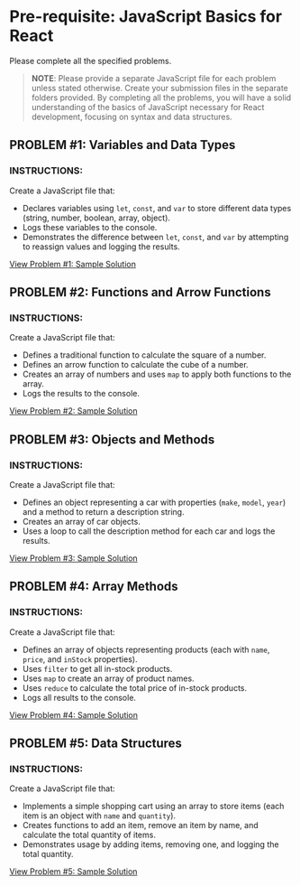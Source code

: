 # Pre-requisite: JavaScript Basics for React
Please complete all the specified problems.
> **NOTE**: Please provide a separate JavaScript file for each problem unless stated otherwise. Create your submission files in the separate folders provided.
By completing all the problems, you will have a solid understanding of the basics of JavaScript necessary for React development, focusing on syntax and data structures.

## PROBLEM #1: Variables and Data Types
### INSTRUCTIONS:
Create a JavaScript file that:
- Declares variables using `let`, `const`, and `var` to store different data types (string, number, boolean, array, object).
- Logs these variables to the console.
- Demonstrates the difference between `let`, `const`, and `var` by attempting to reassign values and logging the results.

[View Problem #1: Sample Solution](sample-outputs/problem-1/script.js)

## PROBLEM #2: Functions and Arrow Functions
### INSTRUCTIONS:
Create a JavaScript file that:
- Defines a traditional function to calculate the square of a number.
- Defines an arrow function to calculate the cube of a number.
- Creates an array of numbers and uses `map` to apply both functions to the array.
- Logs the results to the console.  

[View Problem #2: Sample Solution](sample-outputs/problem-2/script.js)

## PROBLEM #3: Objects and Methods
### INSTRUCTIONS:
Create a JavaScript file that:
- Defines an object representing a car with properties (`make`, `model`, `year`) and a method to return a description string.
- Creates an array of car objects.
- Uses a loop to call the description method for each car and logs the results.

[View Problem #3: Sample Solution](sample-outputs/problem-3/script.js)

## PROBLEM #4: Array Methods
### INSTRUCTIONS:
Create a JavaScript file that:
- Defines an array of objects representing products (each with `name`, `price`, and `inStock` properties).
- Uses `filter` to get all in-stock products.
- Uses `map` to create an array of product names.
- Uses `reduce` to calculate the total price of in-stock products.
- Logs all results to the console.

[View Problem #4: Sample Solution](sample-outputs/problem-4/script.js)

## PROBLEM #5: Data Structures
### INSTRUCTIONS:
Create a JavaScript file that:
- Implements a simple shopping cart using an array to store items (each item is an object with `name` and `quantity`).
- Creates functions to add an item, remove an item by name, and calculate the total quantity of items.
- Demonstrates usage by adding items, removing one, and logging the total quantity.

[View Problem #5: Sample Solution](sample-outputs/problem-5/script.js)